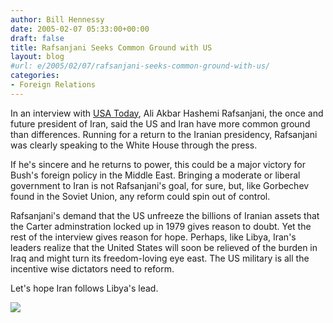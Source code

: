 ```yaml
---
author: Bill Hennessy
date: 2005-02-07 05:33:00+00:00
draft: false
title: Rafsanjani Seeks Common Ground with US
layout: blog
#url: e/2005/02/07/rafsanjani-seeks-common-ground-with-us/
categories:
- Foreign Relations
---
```


In an interview with [USA Today](https://www.usatoday.com/news/world/2005-02-06-rafsanjani-lead_x.htm), Ali Akbar Hashemi Rafsanjani, the once and future president of Iran, said the US and Iran have more common ground than differences. Running for a return to the Iranian presidency, Rafsanjani was clearly speaking to the White House through the press.




If he's sincere and he returns to power, this could be a major victory for Bush's foreign policy in the Middle East. Bringing a moderate or liberal government to Iran is not Rafsanjani's goal, for sure, but, like Gorbechev found in the Soviet Union, any reform could spin out of control.




Rafsanjani's demand that the US unfreeze the billions of Iranian assets that the Carter adminstration locked up in 1979 gives reason to doubt. Yet the rest of the interview gives reason for hope. Perhaps, like Libya, Iran's leaders realize that the United States will soon be relieved of the burden in Iraq and might turn its freedom-loving eye east. The US military is all the incentive wise dictators need to reform.




Let's hope Iran follows Libya's lead.

![](https://blog.billhennessy.com/aggbug.aspx?PostID=1036)

